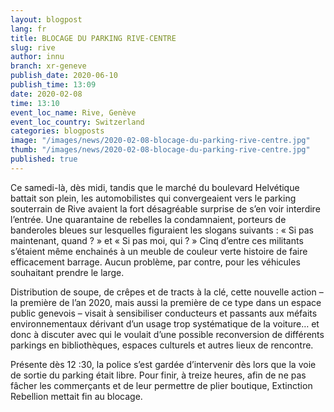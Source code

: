 ```yaml
---
layout: blogpost
lang: fr
title: BLOCAGE DU PARKING RIVE-CENTRE
slug: rive
author: innu
branch: xr-geneve
publish_date: 2020-06-10
publish_time: 13:09
date: 2020-02-08
time: 13:10
event_loc_name: Rive, Genève
event_loc_country: Switzerland
categories: blogposts
image: "/images/news/2020-02-08-blocage-du-parking-rive-centre.jpg"
thumb: "/images/news/2020-02-08-blocage-du-parking-rive-centre.jpg"
published: true
---
```

Ce samedi-là, dès midi, tandis que le marché du boulevard Helvétique battait son plein, les automobilistes qui convergeaient vers le parking souterrain de Rive avaient la fort désagréable surprise de s’en voir interdire l’entrée. Une quarantaine de rebelles la condamnaient, porteurs de banderoles bleues sur lesquelles figuraient les slogans suivants : « Si pas maintenant, quand ? » et « Si pas moi, qui ? » Cinq d’entre ces militants s’étaient même enchainés à un meuble de couleur verte histoire de faire efficacement barrage. Aucun problème, par contre, pour les véhicules souhaitant prendre le large. 

Distribution de soupe, de crêpes et de tracts à la clé, cette nouvelle action – la première de l’an 2020, mais aussi la première de ce type dans un espace public genevois – visait à sensibiliser conducteurs et passants aux méfaits environnementaux dérivant d’un usage trop systématique de la voiture… et donc à discuter avec qui le voulait d’une possible reconversion de différents parkings en bibliothèques, espaces culturels et autres lieux de rencontre. 

Présente dès 12 :30, la police s’est gardée d’intervenir dès lors que la voie de sortie du parking était libre. Pour finir, à treize heures, afin de ne pas fâcher les commerçants et de leur permettre de plier boutique, Extinction Rebellion mettait fin au blocage.
